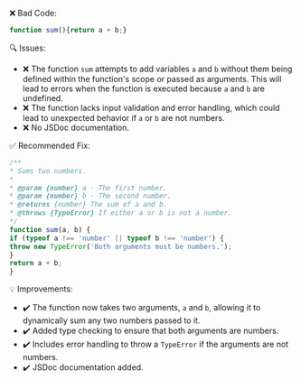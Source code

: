 ❌ Bad Code:
```javascript
function sum(){return a + b;}
```

🔍 Issues:
* ❌ The function `sum` attempts to add variables `a` and `b` without them being defined within the function's scope or
passed as arguments. This will lead to errors when the function is executed because `a` and `b` are undefined.
* ❌ The function lacks input validation and error handling, which could lead to unexpected behavior if `a` or `b` are
not numbers.
* ❌ No JSDoc documentation.

✅ Recommended Fix:

```javascript
/**
* Sums two numbers.
*
* @param {number} a - The first number.
* @param {number} b - The second number.
* @returns {number} The sum of a and b.
* @throws {TypeError} If either a or b is not a number.
*/
function sum(a, b) {
if (typeof a !== 'number' || typeof b !== 'number') {
throw new TypeError('Both arguments must be numbers.');
}
return a + b;
}
```

💡 Improvements:

* ✔️ The function now takes two arguments, `a` and `b`, allowing it to dynamically sum any two numbers passed to it.
* ✔️ Added type checking to ensure that both arguments are numbers.
* ✔️ Includes error handling to throw a `TypeError` if the arguments are not numbers.
* ✔️ JSDoc documentation added.
